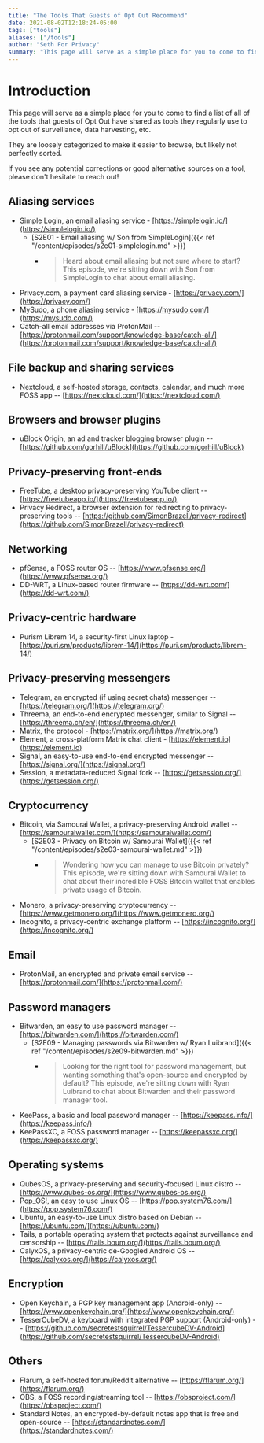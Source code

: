 ```yaml
---
title: "The Tools That Guests of Opt Out Recommend"
date: 2021-08-02T12:18:24-05:00
tags: ["tools"]
aliases: ["/tools"]
author: "Seth For Privacy"
summary: "This page will serve as a simple place for you to come to find a list of all of the tools that guests of Opt Out have shared as tools they regularly use to opt out of surveillance, data harvesting, etc."
---
```


# Introduction

This page will serve as a simple place for you to come to find a list of all of the tools that guests of Opt Out have shared as tools they regularly use to opt out of surveillance, data harvesting, etc.

They are loosely categorized to make it easier to browse, but likely not perfectly sorted.

If you see any potential corrections or good alternative sources on a tool, please don't hesitate to reach out!

## Aliasing services

- Simple Login, an email aliasing service - [https://simplelogin.io/](https://simplelogin.io/)
  - [S2E01 - Email aliasing w/ Son from SimpleLogin]({{< ref "/content/episodes/s2e01-simplelogin.md" >}})
    - > Heard about email aliasing but not sure where to start? This episode, we're sitting down with Son from SimpleLogin to chat about email aliasing.
- Privacy.com, a payment card aliasing service - [https://privacy.com/](https://privacy.com/)
- MySudo, a phone aliasing service - [https://mysudo.com/](https://mysudo.com/)
- Catch-all email addresses via ProtonMail -- [https://protonmail.com/support/knowledge-base/catch-all/](https://protonmail.com/support/knowledge-base/catch-all/)

## File backup and sharing services

- Nextcloud, a self-hosted storage, contacts, calendar, and much more FOSS app -- [https://nextcloud.com/](https://nextcloud.com/)

## Browsers and browser plugins

- uBlock Origin, an ad and tracker blogging browser plugin -- [https://github.com/gorhill/uBlock](https://github.com/gorhill/uBlock)

## Privacy-preserving front-ends

- FreeTube, a desktop privacy-preserving YouTube client -- [https://freetubeapp.io/](https://freetubeapp.io/)
- Privacy Redirect, a browser extension for redirecting to privacy-preserving tools -- [https://github.com/SimonBrazell/privacy-redirect](https://github.com/SimonBrazell/privacy-redirect)

## Networking

- pfSense, a FOSS router OS -- [https://www.pfsense.org/](https://www.pfsense.org/)
- DD-WRT, a Linux-based router firmware -- [https://dd-wrt.com/](https://dd-wrt.com/)

## Privacy-centric hardware

- Purism Librem 14, a security-first Linux laptop - [https://puri.sm/products/librem-14/](https://puri.sm/products/librem-14/)

## Privacy-preserving messengers

- Telegram, an encrypted (if using secret chats) messenger -- [https://telegram.org/](https://telegram.org/)
- Threema, an end-to-end encrypted messenger, similar to Signal -- [https://threema.ch/en/](https://threema.ch/en/)
- Matrix, the protocol - [https://matrix.org/](https://matrix.org/)
- Element, a cross-platform Matrix chat client - [https://element.io](https://element.io)
- Signal, an easy-to-use end-to-end encrypted messenger -- [https://signal.org/](https://signal.org/)
- Session, a metadata-reduced Signal fork -- [https://getsession.org/](https://getsession.org/)

## Cryptocurrency

- Bitcoin, via Samourai Wallet, a privacy-preserving Android wallet -- [https://samouraiwallet.com/](https://samouraiwallet.com/)
  - [S2E03 - Privacy on Bitcoin w/ Samourai Wallet]({{< ref "/content/episodes/s2e03-samourai-wallet.md" >}})
    - > Wondering how you can manage to use Bitcoin privately? This episode, we're sitting down with Samourai Wallet to chat about their incredible FOSS Bitcoin wallet that enables private usage of Bitcoin.
- Monero, a privacy-preserving cryptocurrency -- [https://www.getmonero.org/](https://www.getmonero.org/)
- Incognito, a privacy-centric exchange platform -- [https://incognito.org/](https://incognito.org/)

## Email

- ProtonMail, an encrypted and private email service -- [https://protonmail.com/](https://protonmail.com/)

## Password managers

- Bitwarden, an easy to use password manager -- [https://bitwarden.com/](https://bitwarden.com/)
  - [S2E09 - Managing passwords via Bitwarden w/ Ryan Luibrand]({{< ref "/content/episodes/s2e09-bitwarden.md" >}})
    - > Looking for the right tool for password management, but wanting something that's open-source and encrypted by default? This episode, we're sitting down with Ryan Luibrand to chat about Bitwarden and their password manager tool.
- KeePass, a basic and local password manager -- [https://keepass.info/](https://keepass.info/)
- KeePassXC, a FOSS password manager -- [https://keepassxc.org/](https://keepassxc.org/)

## Operating systems

- QubesOS, a privacy-preserving and security-focused Linux distro -- [https://www.qubes-os.org/](https://www.qubes-os.org/)
- Pop_OS!, an easy to use Linux OS -- [https://pop.system76.com/](https://pop.system76.com/)
- Ubuntu, an easy-to-use Linux distro based on Debian -- [https://ubuntu.com/](https://ubuntu.com/)
- Tails, a portable operating system that protects against surveillance and censorship -- [https://tails.boum.org/](https://tails.boum.org/)
- CalyxOS, a privacy-centric de-Googled Android OS -- [https://calyxos.org/](https://calyxos.org/)

## Encryption

- Open Keychain, a PGP key management app (Android-only) -- [https://www.openkeychain.org/](https://www.openkeychain.org/)
- TesserCubeDV, a keyboard with integrated PGP support (Android-only) -- [https://github.com/secretestsquirrel/TessercubeDV-Android](https://github.com/secretestsquirrel/TessercubeDV-Android)

## Others

- Flarum, a self-hosted forum/Reddit alternative -- [https://flarum.org/](https://flarum.org/)
- OBS, a FOSS recording/streaming tool -- [https://obsproject.com/](https://obsproject.com/)
- Standard Notes, an encrypted-by-default notes app that is free and open-source -- [https://standardnotes.com/](https://standardnotes.com/)
